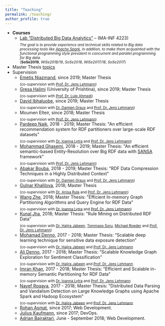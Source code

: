 ```yaml
---
title: "Teaching"
permalink: /teaching/
author_profile: true
---
```


* **Courses**
  * [Lab “Distributed Big Data Analytics”](https://github.com/SmartDataAnalytics/MA-INF-4223-DBDA-Lab)  – (MA-INF 4223)<br />
  <sub> _The goal is to provide experience and technical skills related to Big data processing tools like [Apache Spark](http://spark.apache.org/), in addition, to make them acquainted with the functional programming style prevalent in concurrent and parallel programming for Big data._ <br />
  (**SoSe2019**, _WiSe2018/19_, _SoSe2018_, _WiSe2017/18_, _SoSe2017_)
* Master Thesis [topics](http://sda.cs.uni-bonn.de/teaching/thesis-announcements/)
* Supervision
  * [Emetis Niazmand](https://github.com/ENiaz), since 2019; Master Thesis <br />
  <sub>(co-supervision with [Prof. Dr. Jens Lehmann](http://sda.cs.uni-bonn.de/people/prof-dr-jens-lehmann/))
  * [Gresa Halimi](https://github.com/Gressa) (University of Prishtina), since 2019; Master Thesis <br />
  <sub>(co-supervision with [Prof. Dr. Lule Ahmedi](http://luleahmedi.uni-pr.edu/))
  * [David Ibhaluobe](https://github.com/davidibhaluobe), since 2019; Master Thesis<br />
  <sub>(co-supervision with [Dr. Damien Graux](http://sda.cs.uni-bonn.de/people/dr-damien-graux/) and [Prof. Dr. Jens Lehmann](http://sda.cs.uni-bonn.de/people/prof-dr-jens-lehmann/))
  * Moumen Elteir, since 2018; Master Thesis<br />
  <sub> (co-supervision with [Prof. Dr. Jens Lehmann](http://sda.cs.uni-bonn.de/people/prof-dr-jens-lehmann/))
  * [Pardeep Naik](https://github.com/livinnatious), 2018 - 2019; Master Thesis: "An efficient recommendation system for RDF partitioners over large-scale RDF datasets" <br />
  <sub>(co-supervision with [Dr. Ioanna Lytra](http://sda.cs.uni-bonn.de/people/dr-ioanna-lytra/) and [Prof. Dr. Jens Lehmann](http://sda.cs.uni-bonn.de/people/prof-dr-jens-lehmann/)) 
  * [Mohammad Ghasemi](https://github.com/imghasemi), 2018 - 2019; Master Thesis: "An efficient semantic-based Entity-Resolution over Big RDF data with [SANSA](http://sansa-stack.net/) framework" <br />
  <sub>(co-supervision with [Prof. Dr. Jens Lehmann](http://sda.cs.uni-bonn.de/people/prof-dr-jens-lehmann/))
  * [Abakar Bouba](https://github.com/abakarboubaa), 2018 - 2019; Master Thesis: "RDF Data Compression Techniques in a Highly Distributed Context" <br />
  <sub>(co-supervision with [Dr. Damien Graux](http://sda.cs.uni-bonn.de/people/dr-damien-graux/) and [Prof. Dr. Jens Lehmann](http://sda.cs.uni-bonn.de/people/prof-dr-jens-lehmann/))
  * [Gulnar Khalilova](https://github.com/GulnarKhalil), 2018; Master Thesis<br />
  <sub> (co-supervision with [Dr. Anisa Rula](http://sda.cs.uni-bonn.de/people/dr-anisa-rula/) and [Prof. Dr. Jens Lehmann](http://sda.cs.uni-bonn.de/people/prof-dr-jens-lehmann/))
  * [Wang Zhe](https://github.com/CescWang1991), 2018; Master Thesis: "Efficient In-memory Graph Partitioning Algorithms and Query Engine for RDF Data"<br />
  <sub>(co-supervision with [Dr. Ioanna Lytra](http://sda.cs.uni-bonn.de/people/dr-ioanna-lytra/) and [Prof. Dr. Jens Lehmann](http://sda.cs.uni-bonn.de/people/prof-dr-jens-lehmann/))
  * [Kunal Jha](https://github.com/Kunal-Jha), 2018; Master Thesis: "Rule Mining on Distributed RDF Data"<br />
  <sub>(co-supervision with [Dr. Hajira Jabeen](http://sda.cs.uni-bonn.de/people/dr-hajira-jabeen/), [Tommaso Soru](http://aksw.org/TommasoSoru.html), [Michael Roeder](http://aksw.org/MichaelRoeder.html) and [Prof. Dr. Jens Lehmann](http://sda.cs.uni-bonn.de/people/prof-dr-jens-lehmann/))
  * [Mohamad Denno](https://github.com/mhddenno), 2017 - 2018; Master Thesis: “Scalable deep learning technique for sensitive data exposure detection”<br />
  <sub>(co-supervision with [Dr. Hajira Jabeen](http://sda.cs.uni-bonn.de/people/dr-hajira-jabeen/) and [Prof. Dr. Jens Lehmann](http://sda.cs.uni-bonn.de/people/prof-dr-jens-lehmann/)
  * [Ali Denno](https://github.com/AliDenno), 2017 - 2018; Master Thesis: “Scalable Knowledge Graph Exploration for Sentiment Classification”<br />
  <sub>(co-supervision with [Dr. Hajira Jabeen](http://sda.cs.uni-bonn.de/people/dr-hajira-jabeen/) and [Prof. Dr. Jens Lehmann](http://sda.cs.uni-bonn.de/people/prof-dr-jens-lehmann/)
  * [Imran Khan](https://github.com/imransilvake), 2017 - 2018; Master Thesis: “Efficient and Scalable in-memory Semantic Partitioning for RDF Data”<br />
  <sub>(co-supervision with [Dr. Ioanna Lytra](http://sda.cs.uni-bonn.de/people/dr-ioanna-lytra/) and [Prof. Dr. Jens Lehmann](http://sda.cs.uni-bonn.de/people/prof-dr-jens-lehmann/)
  * [Nayef Roqaya](https://github.com/nayefroqaya), 2017 - 2018; Master Thesis: "Distributed Data Parsing and Vandalism Detection on Large Knowledge Graphs using Apache Spark and Hadoop Ecosystem"<br />
  <sub>(co-supervision with [Dr. Hajira Jabeen](http://sda.cs.uni-bonn.de/people/dr-hajira-jabeen/) and [Prof. Dr. Jens Lehmann](http://sda.cs.uni-bonn.de/people/prof-dr-jens-lehmann/)  
  * [Rohan Asmat](https://github.com/RohanAsmat),  since 2017; Web Development.
  * [Julius Kaufmann](https://github.com/juliuskaufmann), since 2017; DevOps.
  * [Adrian Bajraktari](https://github.com/AdrianBajraktari), June - September 2018; Web Development.